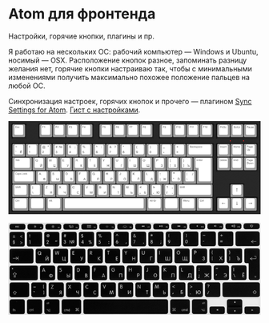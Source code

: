 # Atom для фронтенда

Настройки, горячие кнопки, плагины и пр.

Я работаю на нескольких ОС: рабочий компьютер — Windows и Ubuntu, носимый — OSX. Расположение кнопок разное, запоминать разницу желания нет, горячие кнопки настраиваю так, чтобы с минимальными изменениями получить максимально похожее положение пальцев на любой ОС.

Синхронизация настроек, горячих кнопок и прочего — плагином [Sync Settings for Atom](http://atom.io/packages/sync-settings). [Гист с настройками](https://gist.github.com/nicothin/d9614ef7332cd069d3c5e0af088285db).

![Keys Windows/Ubuntu](picts/keys_win.png)

![Keys OSX](picts/keys_osx.png)
